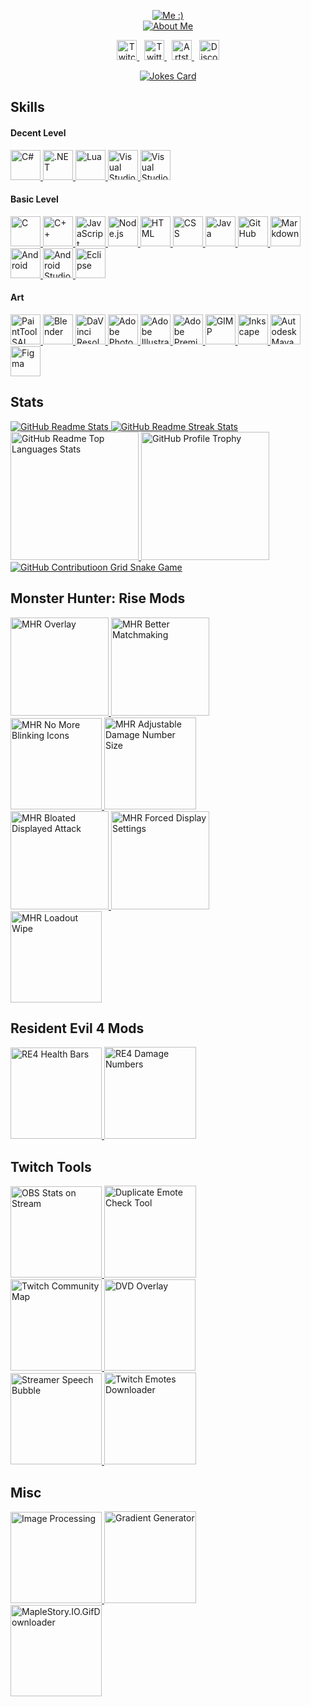 <p align=center>
	<a href="https://github.com/DenverCoder1/readme-typing-svg">
		<img src="/assets/nickname.svg" alt="Me :)" title="Me :)">
	</a>
	<br>
	<a href="https://github.com/DenverCoder1/readme-typing-svg">
		<img src="/assets/about-me.svg" alt="About Me" title="About Me">
	</a>
</p>

<p align=center>
	<a href="https://twitch.tv/GreenComfyTea">
		<img src="https://raw.githubusercontent.com/dheereshagrwal/colored-icons/master/public/icons/twitch/twitch.svg" alt="Twitch" title="Twitch" height=32>
	</a>
	&nbsp;
	<a href="https://twitter.com/GreenComfyTea">
		<img src="https://raw.githubusercontent.com/dheereshagrwal/colored-icons/master/public/icons/twitter/twitter.svg" alt="Twitter" title="Twitter" height=32>
	</a>
	&nbsp;
	<a href="https://greencomfytea.artstation.com">
		<img src="/assets/arstation.svg" alt="Artstation" title="Artstation" height=32>
	</a>
	&nbsp;
	<a href="http://discord.gg/HyuVEyR">
		<img src="https://raw.githubusercontent.com/dheereshagrwal/colored-icons/master/public/icons/discord/discord.svg" alt="Discord" title="Discord" height=32>
	</a>
</p>

<p align=center>
	<a href="https://github.com/ABSphreak/readme-jokes">
		<img src="https://readme-jokes.vercel.app/api" alt="Jokes Card" title="Jokes Card" />
	</a>
</p>

## Skills

#### Decent Level

<p>
	<a href="https://learn.microsoft.com/en-us/dotnet/csharp">
		<img src="https://raw.githubusercontent.com/tandpfun/skill-icons/main/icons/CS.svg" alt="C#" title="C#" height=48 />
	</a>
		<a href="https://learn.microsoft.com/en-us/dotnet">
		<img src="https://raw.githubusercontent.com/tandpfun/skill-icons/main/icons/DotNet.svg" alt=".NET" title=".NET" height=48 />
	</a>
		<a href="https://lua.org">
		<img src="https://raw.githubusercontent.com/tandpfun/skill-icons/main/icons/Lua-Dark.svg" alt="Lua" title="Lua" height=48 />
	</a>
	<a href="https://visualstudio.microsoft.com">
		<img src="https://raw.githubusercontent.com/devicons/devicon/master/icons/visualstudio/visualstudio-plain.svg" alt="Visual Studio" title="Visual Studio" height=48 />
	</a>
		<a href="https://code.visualstudio.com">
		<img src="https://raw.githubusercontent.com/devicons/devicon/master/icons/vscode/vscode-original.svg" alt="Visual Studio Code" title="Visual Studio Code" height=48 />
	</a>
</p>

#### Basic Level

<p>
	<a href="https://open-std.org/jtc1/sc22/wg14">
		<img src="https://raw.githubusercontent.com/tandpfun/skill-icons/main/icons/C.svg" alt="C" title="C" height=48 />
	</a>
		<a href="https://isocpp.org">
		<img src="https://raw.githubusercontent.com/tandpfun/skill-icons/main/icons/CPP.svg" alt="C++" title="C++" height=48 />
	</a>
		<a href="https://www.javascript.com">
		<img src="https://raw.githubusercontent.com/tandpfun/skill-icons/main/icons/JavaScript.svg" alt="JavaScript" title="JavaScript" height=48 />
	</a>
	<a href="https://nodejs.org">
		<img src="https://raw.githubusercontent.com/devicons/devicon/master/icons/nodejs/nodejs-original.svg" alt="Node.js" title="Node.js" height=48 />
	</a>
	<a href="https://html.spec.whatwg.org">
		<img src="https://raw.githubusercontent.com/devicons/devicon/master/icons/html5/html5-original.svg" alt="HTML" title="HTML" height=48 />
	</a>
	<a href="https://www.w3.org/TR/CSS/">
		<img src="https://raw.githubusercontent.com/devicons/devicon/master/icons/css3/css3-original.svg" alt="CSS" title="CSS" height=48 />
	</a>
	<a href="https://www.java.com">
		<img src="https://github.com/devicons/devicon/raw/master/icons/java/java-original.svg" alt="Java" title="Java" height=48 />
	</a>
	<a href="https://github.com">
		<img src="https://raw.githubusercontent.com/tandpfun/skill-icons/main/icons/Github-Dark.svg" alt="GitHub" title="GitHub" height=48 />
	</a>
		<a href="https://github.github.com/gfm">
		<img src="https://raw.githubusercontent.com/tandpfun/skill-icons/main/icons/Markdown-Dark.svg" alt="Markdown" title="Markdown" height=48 />
	</a>
	<a href="https://android.com">
		<img src="https://github.com/devicons/devicon/raw/master/icons/android/android-plain.svg" alt="Android" title="Android" height=48 />
	</a>
	<a href="https://developer.android.com/studio">
		<img src="https://github.com/devicons/devicon/raw/master/icons/androidstudio/androidstudio-original.svg" alt="Android Studio" title="Android Studio" height=48 />
	</a>
	<a href="https://eclipse.org">
		<img src="/assets/eclipse.png" alt="Eclipse" title="Eclipse" height=48 />
	</a>
</p>

#### Art
<p>
	<a href="https://systemax.jp/en/sai">
		<img src="/assets/painttool-sai-2.png" alt="PaintTool SAI" title="PaintTool SAI" height=48 />
	</a>
	<a href="https://blender.org">
		<img src="https://github.com/GreenComfyTea/GreenComfyTea/raw/main/assets/blender.svg" alt="Blender" title="Blender" height=48 />
	</a>
		<a href="https://blackmagicdesign.com/products/davinciresolve">
		<img src="https://github.com/GreenComfyTea/GreenComfyTea/raw/main/assets/davinci-resolve.svg" alt="DaVinci Resolve" title="DaVinci Resolve" height=48 />
	</a>
	<a href="https://adobe.com/products/photoshop.html">
		<img src="https://github.com/tandpfun/skill-icons/raw/main/icons/Photoshop.svg" alt="Adobe Photoshop" title="Adobe Photoshop" height=48 />
	</a>
		<a href="https://adobe.com/products/illustrator.html">
		<img src="https://github.com/tandpfun/skill-icons/raw/main/icons/Illustrator.svg" alt="Adobe Illustrator" title="Adobe Illustrator" height=48 />
	</a>
	<a href="https://adobe.com/products/premiere.html">
		<img src="https://github.com/tandpfun/skill-icons/raw/main/icons/Premiere.svg" alt="Adobe Premiere" title="Adobe Premiere" height=48 />
	</a>
	<a href="https://gimp.org">
		<img src="https://github.com/devicons/devicon/raw/master/icons/gimp/gimp-original.svg" alt="GIMP" title="GIMP" height=48 />
	</a>
	<a href="https://inkscape.org">
		<img src="https://github.com/devicons/devicon/raw/master/icons/inkscape/inkscape-original.svg" alt="Inkscape" title="Inkscape" height=48 />
	</a>
	<a href="https://autodesk.com/products/maya/overview">
		<img src="https://github.com/devicons/devicon/raw/master/icons/maya/maya-original.svg" alt="Autodesk Maya" title="Autodesk Maya" height=48 />
	</a>
		<a href="https://figma.com">
		<img src="https://raw.githubusercontent.com/dheereshagrwal/colored-icons/master/public/icons/figma/figma.svg" alt="Figma" title="Figma" height=48 />
	</a>
</p>


## Stats

<p >
	<a href="https://github.com/anuraghazra/github-readme-stats">
		<img src="/assets/stats.svg" alt="GitHub Readme Stats" title="GitHub Readme Stats" />
	</a>
	<a href="https://github.com/DenverCoder1/github-readme-streak-stats">
		<img src="/assets/streak-stats.svg" alt="GitHub Readme Streak Stats" title="GitHub Readme Streak Stats" />
	</a>
	<br>
	<a href="https://github.com/anuraghazra/github-readme-stats">
		<img height=205 src="/assets/top-langs.svg" alt="GitHub Readme Top Languages Stats" title="GitHub Readme Top Languages Stats" />
	</a>
	<a href="https://github.com/ryo-ma/github-profile-trophy">
		<img height=205 src="/assets/profile-trophy.svg" alt="GitHub Profile Trophy" title="GitHub Profile Trophy" />
	</a>
 	<a href="https://github.com/Platane/snk">
		<picture>
			<source media="(prefers-color-scheme: dark)" srcset="https://raw.githubusercontent.com/GreenComfyTea/GreenComfyTea/snake/contribution-grid-snake-dark.svg" />
			<source media="(prefers-color-scheme: light)" srcset="https://raw.githubusercontent.com/GreenComfyTea/GreenComfyTea/snake/contribution-grid-snake.svg" />
			<img src="https://raw.githubusercontent.com/GreenComfyTea/GreenComfyTea/snake/contribution-grid-snake-dark.svg" alt="GitHub Contributioon Grid Snake Game" title="GitHub Contributioon Grid Snake Game" />
		</picture>
	</a>
</p>

## Monster Hunter: Rise Mods

<p>
	<a href="https://github.com/GreenComfyTea/MHR-Overlay">
		<img height=157 src="/assets/mhr-overlay-pin.svg" alt="MHR Overlay" title="MHR Overlay">
	</a>
	<a href="https://github.com/GreenComfyTea/MHR-Better-Matchmaking">
		<img height=157 src="/assets/mhr-better-matchmaking-pin.svg" alt="MHR Better Matchmaking" title="MHR Better Matchmaking">
	</a>
	<br>
	<a href="https://github.com/GreenComfyTea/MHR-No-More-Blinking-Icons">
		<img height=146 src="/assets/mhr-no-more-blinking-icons-pin.svg" alt="MHR No More Blinking Icons" title="MHR No More Blinking Icons">
	</a>
	<a href="https://github.com/GreenComfyTea/MHR-Adjustable-Damage-Number-Size">
		<img height=147 src="/assets/mhr-adjustable-damage-number-size-pin.svg" alt="MHR Adjustable Damage Number Size" title="MHR Adjustable Damage Number Size">
	</a>
	<br>
		<a href="https://github.com/GreenComfyTea/MHR-Bloated-Displayed-Attack">
		<img height=157 src="/assets/mhr-bloated-displayed-attack-pin.svg" alt="MHR Bloated Displayed Attack" title="MHR Bloated Displayed Attack">
	</a>
	<a href="https://github.com/GreenComfyTea/MHR-Forced-Display-Settings">
		<img height=157 src="/assets/mhr-forced-display-settings-pin.svg" alt="MHR Forced Display Settings" title="MHR Forced Display Settings">
	</a>
	<br>
	<a href="https://github.com/GreenComfyTea/MHR-Loadout-Wipe">
		<img height=146 src="/assets/mhr-loadout-wipe-pin.svg" alt="MHR Loadout Wipe" title="MHR Loadout Wipe">
	</a>
</p>

## Resident Evil 4 Mods

<p>
	<a href="https://github.com/GreenComfyTea/RE4-Health-Bars">
		<img height=146 src="/assets/re4-health-bars-pin.svg" alt="RE4 Health Bars" title="RE4 Health Bars">
	</a>
	<a href="https://github.com/GreenComfyTea/RE4-Damage-Numbers">
		<img height=147 src="/assets/re4-damage-numbers-pin.svg" alt="RE4 Damage Numbers" title="RE4 Damage Numbers">
	</a>
</p>

## Twitch Tools

<p>
	<a href="https://github.com/GreenComfyTea/OBS-Stats-on-Stream">
		<img height=146 src="/assets/obs-stats-on-stream-pin.svg" alt="OBS Stats on Stream" title="OBS Stats on Stream">
	</a>
	<a href="https://github.com/GreenComfyTea/duplicate-emote-check-tool">
		<img height=147 src="/assets/duplicate-emote-check-tool-pin.svg" alt="Duplicate Emote Check Tool" title="Duplicate Emote Check Tool">
	</a>
	<br>
	<a href="https://github.com/GreenComfyTea/twitch-community-map">
		<img height=146 src="/assets/twitch-community-map-pin.svg" alt="Twitch Community Map" title="Twitch Community Map">
	</a>
	<a href="https://github.com/GreenComfyTea/dvd-overlay">
		<img height=146 src="/assets/dvd-overlay-pin.svg" alt="DVD Overlay" title="DVD Overlay">
	</a>
	<br>
	<a href="https://github.com/GreenComfyTea/Streamer-Speech-Bubble">
		<img height=146 src="/assets/streamer-speech-bubble-pin.svg" alt="Streamer Speech Bubble" title="Streamer Speech Bubble">
	</a>
	<a href="https://github.com/GreenComfyTea/Twitch-Emotes-Downloader">
		<img height=147 src="/assets/twitch-emotes-downloader-pin.svg" alt="Twitch Emotes Downloader" title="Twitch Emotes Downloader">
	</a>
</p>

## Misc

<p>
	<a href="https://github.com/GreenComfyTea/Image-Processing">
		<img height=146 src="/assets/image-processing-pin.svg" alt="Image Processing" title="Image Processing">
	</a>
	<a href="https://github.com/GreenComfyTea/Gradient-Generator">
		<img height=147 src="/assets/gradient-generator-pin.svg" alt="Gradient Generator" title="Gradient Generator">
	</a>
	<br>
	<a href="https://github.com/GreenComfyTea/MapleStory.IO.GifDownloader">
		<img height=146 src="/assets/maplestory-io-gifdownloader-pin.svg" alt="MapleStory.IO.GifDownloader" title="MapleStory.IO.GifDownloader">
	</a>
</p>
